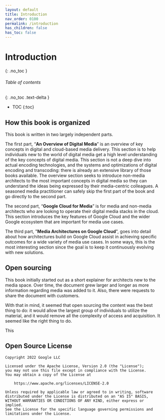 ```yaml
---
layout: default
title: Introduction
nav_order: 0100
permalink: /introduction
has_children: false
has_toc: false
---
```

# Introduction
{: .no_toc }

###### Table of contents
{: .no_toc .text-delta }

- TOC
{:toc}

## How this book is organized
This book is written in two largely independent parts.

The first part, “**An Overview of Digital Media**” is an overview of key concepts in digital and cloud-based media delivery.
This section is to help individuals new to the world of digital media get a high level understanding of the
key concepts of digital media. This section is not a deep dive into actual encoding technologies, and the systems and
optimizations of digital encoding and transcoding: there is already an extensive library of those books available.
The overview section seeks to introduce non-media architects to the most important concepts in digital media so they
can understand the ideas being expressed by their media-centric colleagues. A seasoned media practitioner can safely
skip the first part of the book and go directly to the second part.

The second part, “**Google Cloud for Media**” is for media and non-media architects who are looking to operate their
digital media stacks in the cloud. This section introduces the key features of Google Cloud and
the wider Google ecosystem that are important for media use cases.

The third part, "**Media Architectures on Google Cloud**", goes into detail about
how architectures build on Google Cloud assist in achieving specific outcomes for
a wide variety of media use cases. In some ways, this is the most interesting
section since the goal is to keep it continuously evolving with new solutions.

## Open sourcing
This book initially started out as a short explainer for architects new to the media space. Over time, the document
grew larger and longer as more information regarding media was added to it. Also, there were requests to share the
document with customers.

With that in mind, it seemed that open sourcing the content was the best thing to do: it would allow the largest group
of individuals to utilize the material, and it would remove all the complexity of access and acquisition. It seemed
like the right thing to do.

This

## Open Source License
```text
Copyright 2022 Google LLC

Licensed under the Apache License, Version 2.0 (the "License");
you may not use this file except in compliance with the License.
You may obtain a copy of the License at

    https://www.apache.org/licenses/LICENSE-2.0

Unless required by applicable law or agreed to in writing, software
distributed under the License is distributed on an "AS IS" BASIS,
WITHOUT WARRANTIES OR CONDITIONS OF ANY KIND, either express or implied.
See the License for the specific language governing permissions and
limitations under the License.
```